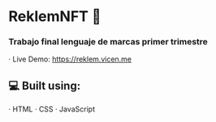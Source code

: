 # ReklemNFT 🌟

### Trabajo final lenguaje de marcas primer trimestre 

· Live Demo: https://reklem.vicen.me

## 💻 Built using:

· HTML
· CSS
· JavaScript
